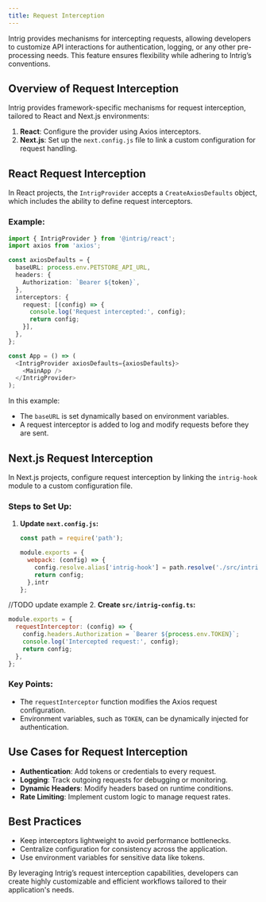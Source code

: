 ```yaml
---
title: Request Interception
---
```


Intrig provides mechanisms for intercepting requests, allowing developers to customize API interactions for authentication, logging, or any other pre-processing needs. This feature ensures flexibility while adhering to Intrig’s conventions.

## **Overview of Request Interception**

Intrig provides framework-specific mechanisms for request interception, tailored to React and Next.js environments:

1. **React**: Configure the provider using Axios interceptors.
2. **Next.js**: Set up the `next.config.js` file to link a custom configuration for request handling.

## **React Request Interception**

In React projects, the `IntrigProvider` accepts a `CreateAxiosDefaults` object, which includes the ability to define request interceptors.

### Example:

```typescript
import { IntrigProvider } from '@intrig/react';
import axios from 'axios';

const axiosDefaults = {
  baseURL: process.env.PETSTORE_API_URL,
  headers: {
    Authorization: `Bearer ${token}`,
  },
  interceptors: {
    request: [(config) => {
      console.log('Request intercepted:', config);
      return config;
    }],
  },
};

const App = () => (
  <IntrigProvider axiosDefaults={axiosDefaults}>
    <MainApp />
  </IntrigProvider>
);
```

In this example:

- The `baseURL` is set dynamically based on environment variables.
- A request interceptor is added to log and modify requests before they are sent.

## **Next.js Request Interception**

In Next.js projects, configure request interception by linking the `intrig-hook` module to a custom configuration file.

### Steps to Set Up:

1. **Update ********`next.config.js`********:**

   ```javascript
   const path = require('path');

   module.exports = {
     webpack: (config) => {
       config.resolve.alias['intrig-hook'] = path.resolve('./src/intrig-config.ts');
       return config;
     },intr
   };
   ```
//TODO update example
2. **Create ********`src/intrig-config.ts`********:**

   ```javascript
   module.exports = {
     requestInterceptor: (config) => {
       config.headers.Authorization = `Bearer ${process.env.TOKEN}`;
       console.log('Intercepted request:', config);
       return config;
     },
   };
   ```

### Key Points:

- The `requestInterceptor` function modifies the Axios request configuration.
- Environment variables, such as `TOKEN`, can be dynamically injected for authentication.

## **Use Cases for Request Interception**

- **Authentication**: Add tokens or credentials to every request.
- **Logging**: Track outgoing requests for debugging or monitoring.
- **Dynamic Headers**: Modify headers based on runtime conditions.
- **Rate Limiting**: Implement custom logic to manage request rates.

## **Best Practices**

- Keep interceptors lightweight to avoid performance bottlenecks.
- Centralize configuration for consistency across the application.
- Use environment variables for sensitive data like tokens.

By leveraging Intrig’s request interception capabilities, developers can create highly customizable and efficient workflows tailored to their application's needs.


